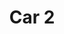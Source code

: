 ---
title: Car 2
manufacturer: Toyota
model: Corolla
price: 19000
year: 2019
mileage: 20000
description: "A good car."
---